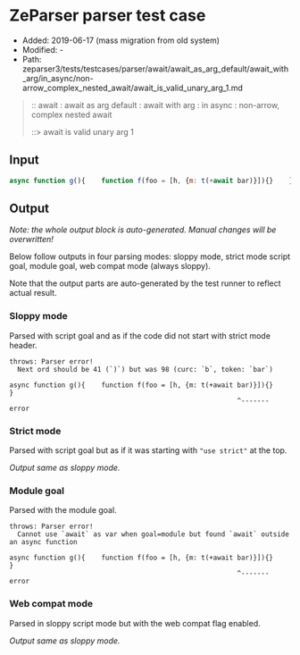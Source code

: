 # ZeParser parser test case

- Added: 2019-06-17 (mass migration from old system)
- Modified: -
- Path: zeparser3/tests/testcases/parser/await/await_as_arg_default/await_with_arg/in_async/non-arrow_complex_nested_await/await_is_valid_unary_arg_1.md

> :: await : await as arg default : await with arg : in async : non-arrow, complex nested await
>
> ::> await is valid unary arg 1

## Input

`````js
async function g(){    function f(foo = [h, {m: t(+await bar)}]){}    }
`````

## Output

_Note: the whole output block is auto-generated. Manual changes will be overwritten!_

Below follow outputs in four parsing modes: sloppy mode, strict mode script goal, module goal, web compat mode (always sloppy).

Note that the output parts are auto-generated by the test runner to reflect actual result.

### Sloppy mode

Parsed with script goal and as if the code did not start with strict mode header.

`````
throws: Parser error!
  Next ord should be 41 (`)`) but was 98 (curc: `b`, token: `bar`)

async function g(){    function f(foo = [h, {m: t(+await bar)}]){}    }
                                                         ^------- error
`````

### Strict mode

Parsed with script goal but as if it was starting with `"use strict"` at the top.

_Output same as sloppy mode._

### Module goal

Parsed with the module goal.

`````
throws: Parser error!
  Cannot use `await` as var when goal=module but found `await` outside an async function

async function g(){    function f(foo = [h, {m: t(+await bar)}]){}    }
                                                         ^------- error
`````


### Web compat mode

Parsed in sloppy script mode but with the web compat flag enabled.

_Output same as sloppy mode._
